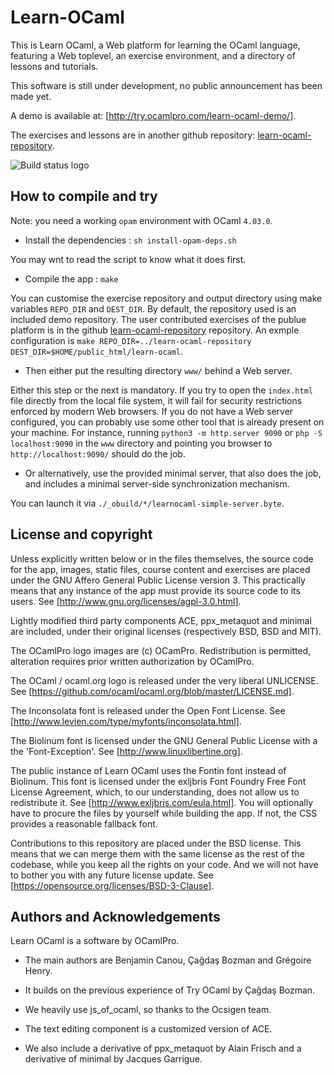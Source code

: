 Learn-OCaml
===========

This is Learn OCaml, a Web platform for learning the OCaml language,
featuring a Web toplevel, an exercise environment, and a directory of
lessons and tutorials.

This software is still under development, no public announcement has been made yet.

A demo is available at: [http://try.ocamlpro.com/learn-ocaml-demo/].

The exercises and lessons are in another github repository:
[learn-ocaml-repository](https://github.com/OCamlPro/learn-ocaml-repository).

![Build status logo](https://travis-ci.org/OCamlPro/learn-ocaml.svg)

How to compile and try
----------------------

Note: you need a working ```opam``` environment with OCaml ```4.03.0```.

* Install the dependencies : ```sh install-opam-deps.sh```

You may wnt to read the script to know what it does first.

* Compile the app : ```make```

You can customise the exercise repository and output directory using
make variables ```REPO_DIR``` and ```DEST_DIR```. By default, the
repository used is an included demo repository. The user contributed
exercises of the publue platform is in the github
[learn-ocaml-repository](https://github.com/OCamlPro/learn-ocaml-repository)
repository. An exmple configuration is
```make REPO_DIR=../learn-ocaml-repository DEST_DIR=$HOME/public_html/learn-ocaml```.

* Then either put the resulting directory ```www/``` behind a Web server.

Either this step or the next is mandatory.
If you try to open the ```index.html``` file directly from the local
file system, it will fail for security restrictions enforced by modern
Web browsers. If you do not have a Web server configured, you can
probably use some other tool that is already present on your
machine. For instance, running ```python3 -m http.server 9090``` or
```php -S localhost:9090``` in the ```www``` directory and pointing
you browser to ```http://localhost:9090/``` should do the job.

* Or alternatively, use the provided minimal server, that also does the job,
  and includes a minimal server-side synchronization mechanism.

You can launch it via ```./_obuild/*/learnocaml-simple-server.byte```.

License and copyright
---------------------

Unless explicitly written below or in the files themselves, the source
code for the app, images, static files, course content and exercises
are placed under the GNU Affero General Public License version 3. This
practically means that any instance of the app must provide its source
code to its users.  See [http://www.gnu.org/licenses/agpl-3.0.html].

Lightly modified third party components ACE, ppx_metaquot and minimal
are included, under their original licenses (respectively BSD, BSD and
MIT).

The OCamlPro logo images are (c) OCamPro. Redistribution is permitted,
alteration requires prior written authorization by OCamlPro.

The OCaml / ocaml.org logo is released under the very liberal UNLICENSE.
See [https://github.com/ocaml/ocaml.org/blob/master/LICENSE.md].

The Inconsolata font is released under the Open Font License.
See [http://www.levien.com/type/myfonts/inconsolata.html].

The Biolinum font is licensed under the GNU General Public License with
a the 'Font-Exception'.
See [http://www.linuxlibertine.org].

The public instance of Learn OCaml uses the Fontin font instead of
Biolinum. This font is licensed under the exljbris Font Foundry Free
Font License Agreement, which, to our understanding, does not allow us
to redistribute it. See [http://www.exljbris.com/eula.html]. You will
optionally have to procure the files by yourself while building the
app. If not, the CSS provides a reasonable fallback font.

Contributions to this repository are placed under the BSD
license. This means that we can merge them with the same license as
the rest of the codebase, while you keep all the rights on your code.
And we will not have to bother you with any future license update.
See [https://opensource.org/licenses/BSD-3-Clause].

Authors and Acknowledgements
----------------------------

Learn OCaml is a software by OCamlPro.

 * The main authors are Benjamin Canou, Çağdaş Bozman and Grégoire Henry.

 * It builds on the previous experience of Try OCaml by Çağdaş Bozman.

 * We heavily use js_of_ocaml, so thanks to the Ocsigen team.

 * The text editing component is a customized version of ACE.

 * We also include a derivative of ppx_metaquot by Alain Frisch and a
   derivative of minimal by Jacques Garrigue.
